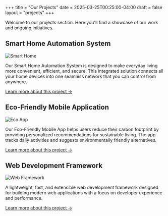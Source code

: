 +++
title = "Our Projects"
date = 2025-03-25T00:25:00-04:00
draft = false
layout = "projects"
+++

Welcome to our projects section. Here you'll find a showcase of our work and ongoing initiatives.

## Smart Home Automation System

![Smart Home](https://placehold.co/600x400?text=Smart+Home+Project)

Our Smart Home Automation System is designed to make everyday living more convenient, efficient, and secure. This integrated solution connects all your home devices into one seamless network that you can control from anywhere.

[Learn more about this project →](/page/projects/smart-home)

## Eco-Friendly Mobile Application

![Eco App](https://placehold.co/600x400?text=Eco+App+Project)

Our Eco-Friendly Mobile App helps users reduce their carbon footprint by providing personalized recommendations for sustainable living. The app tracks daily activities and suggests environmentally friendly alternatives.

[Learn more about this project →](/page/projects/eco-app)

## Web Development Framework

![Web Framework](https://placehold.co/600x400?text=Web+Framework+Project)

A lightweight, fast, and extensible web development framework designed for building modern web applications with a focus on developer experience and performance.

[Learn more about this project →](/page/projects/web-framework)
